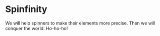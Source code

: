 # Spinfinity
We will help spinners to make their elements more precise.
Then we will conquer the world.
Ho-ho-ho!
